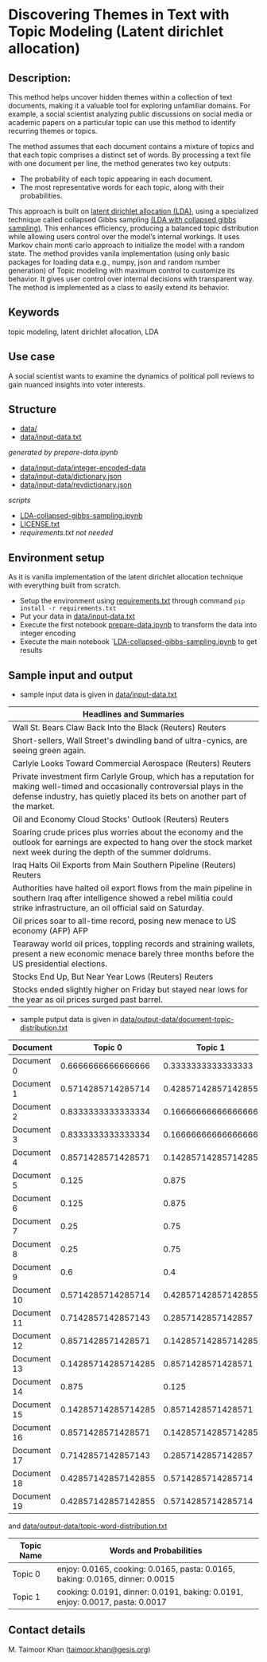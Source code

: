 
# Discovering Themes in Text with Topic Modeling (Latent dirichlet allocation)

## Description:

This method helps uncover hidden themes within a collection of text documents, making it a valuable tool for exploring unfamiliar domains. For example, a social scientist analyzing public discussions on social media or academic papers on a particular topic can use this method to identify recurring themes or topics.

The method assumes that each document contains a mixture of topics and that each topic comprises a distinct set of words. By processing a text file with one document per line, the method generates two key outputs:

- The probability of each topic appearing in each document.
- The most representative words for each topic, along with their probabilities.

This approach is built on [latent dirichlet allocation (LDA)](https://www.jmlr.org/papers/volume3/blei03a/blei03a.pdf?ref=http://githubhelp.com), using a specialized technique called collapsed Gibbs sampling [(LDA with collapsed gibbs sampling)](https://www.cs.cmu.edu/~wcohen/10-605/papers/fastlda.pdf). This enhances efficiency, producing a balanced topic distribution while allowing users control over the model’s internal workings.
It uses Markov chain monti carlo approach to initialize the model with a random state. The method provides vanila implementation (using only basic packages for loading data e.g., numpy, json and random number generation) of Topic modeling with maximum control to customize its behavior. It gives user control over internal decisions with transparent way. The method is implemented as a class to easily extend its behavior. 

## Keywords
topic modeling, latent dirichlet allocation, LDA

## Use case
A social scientist wants to examine the dynamics of political poll reviews to gain nuanced insights into voter interests.

## Structure
- [data/](data/)
- [data/input-data.txt](data/input-data.txt)

*generated by prepare-data.ipynb*
- [data/input-data/integer-encoded-data](data/input-data/integer-encoded-data)
- [data/input-data/dictionary.json](data/input-data/dictionary.json)
- [data/input-data/revdictionary.json](data/input-data/revdictionary.json)

*scripts*
- [LDA-collapsed-gibbs-sampling.ipynb](LDA-collapsed-gibbs-sampling.ipynb)
- [LICENSE.txt](LICENSE.txt)
- *requirements.txt not needed*
  
## Environment setup
As it is vanilla implementation of the latent dirichlet allocation technique with everything built from scratch. 
- Setup the environment using [requirements.txt](requirements.txt) through command `pip install -r requirements.txt`
- Put your data in [data/input-data.txt](data/input-data.txt)
- Execute the first notebook [prepare-data.ipynb](prepare-data.ipynb) to transform the data into integer encoding
- Execute the main notebook `[LDA-collapsed-gibbs-sampling.ipynb](LDA-collapsed-gibbs-sampling.ipynb) to get results 

## Sample input and output
- sample input data is given in [data/input-data.txt](data/input-data.txt)

| Headlines and Summaries |
|--------------------------|
| Wall St. Bears Claw Back Into the Black (Reuters) Reuters |
| Short-sellers, Wall Street's dwindling band of ultra-cynics, are seeing green again. |
| Carlyle Looks Toward Commercial Aerospace (Reuters) Reuters |
| Private investment firm Carlyle Group, which has a reputation for making well-timed and occasionally controversial plays in the defense industry, has quietly placed its bets on another part of the market. |
| Oil and Economy Cloud Stocks' Outlook (Reuters) Reuters |
| Soaring crude prices plus worries about the economy and the outlook for earnings are expected to hang over the stock market next week during the depth of the summer doldrums. |
| Iraq Halts Oil Exports from Main Southern Pipeline (Reuters) Reuters |
| Authorities have halted oil export flows from the main pipeline in southern Iraq after intelligence showed a rebel militia could strike infrastructure, an oil official said on Saturday. |
| Oil prices soar to all-time record, posing new menace to US economy (AFP) AFP |
| Tearaway world oil prices, toppling records and straining wallets, present a new economic menace barely three months before the US presidential elections. |
| Stocks End Up, But Near Year Lows (Reuters) Reuters |
| Stocks ended slightly higher on Friday but stayed near lows for the year as oil prices surged past barrel. |


- sample putput data is given in [data/output-data/document-topic-distribution.txt](data/output-data/document-topic-distribution.txt)
  
| Document   | Topic 0                 | Topic 1                 |
|------------|-------------------------|-------------------------|
| Document 0 | 0.6666666666666666      | 0.3333333333333333      |
| Document 1 | 0.5714285714285714      | 0.42857142857142855     |
| Document 2 | 0.8333333333333334      | 0.16666666666666666     |
| Document 3 | 0.8333333333333334      | 0.16666666666666666     |
| Document 4 | 0.8571428571428571      | 0.14285714285714285     |
| Document 5 | 0.125                   | 0.875                   |
| Document 6 | 0.125                   | 0.875                   |
| Document 7 | 0.25                    | 0.75                    |
| Document 8 | 0.25                    | 0.75                    |
| Document 9 | 0.6                     | 0.4                     |
| Document 10| 0.5714285714285714      | 0.42857142857142855     |
| Document 11| 0.7142857142857143      | 0.2857142857142857      |
| Document 12| 0.8571428571428571      | 0.14285714285714285     |
| Document 13| 0.14285714285714285     | 0.8571428571428571      |
| Document 14| 0.875                   | 0.125                   |
| Document 15| 0.14285714285714285     | 0.8571428571428571      |
| Document 16| 0.8571428571428571      | 0.14285714285714285     |
| Document 17| 0.7142857142857143      | 0.2857142857142857      |
| Document 18| 0.42857142857142855     | 0.5714285714285714      |
| Document 19| 0.42857142857142855     | 0.5714285714285714      |
 

and [data/output-data/topic-word-distribution.txt](data/output-data/topic-word-distribution.txt)

| Topic Name | Words and Probabilities                                                                                   |
|------------|----------------------------------------------------------------------------------------------------------|
| Topic 0    | enjoy: 0.0165, cooking: 0.0165, pasta: 0.0165, baking: 0.0165, dinner: 0.0015                             |
| Topic 1    | cooking: 0.0191, dinner: 0.0191, baking: 0.0191, enjoy: 0.0017, pasta: 0.0017                             |


## Contact details
M. Taimoor Khan (taimoor.khan@gesis.org)
